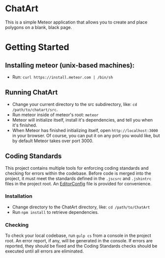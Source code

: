 # ChatArt
This is a simple Meteor application that allows you to create and place polygons on a blank, black page.

# Getting Started

## Installing meteor (unix-based machines):

* Run: `curl https://install.meteor.com | /bin/sh`

## Running ChatArt
* Change your current directory to the src subdirectory, like: `cd /path/to/chatart/src`.
* Run meteor inside of meteor's root: `meteor`
* Meteor will initialize itself, install it's dependencies, and tell you when it's finished.
* When Meteor has finished initializing itself, open `http://localhost:3000` in your browser. Of course, you can put it on any port you would like, but by default Meteor takes over port 3000.

## Coding Standards
This project contains multiple tools for enforcing coding standards and checking for errors within the codebase. Before code is merged into the project, it must meet the standards defined in the `.jscsrc` and `.jshintrc` files in the project root. An [EditorConfig](http://editorconfig.org/) file is provided for convenience.

### Installation

* Change directory to the ChatArt directory, like: `cd /path/to/ChatArt`
* Run `npm install` to retrieve dependencies.

### Checking

To check your local codebase, run `gulp cs` from a console in the project root. An error report, if any, will be generated in the console. If errors are reported, they should be fixed and the Coding Standards checks should be executed until all errors are eliminated.
